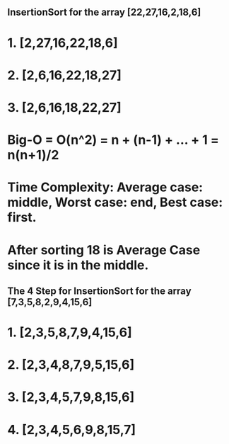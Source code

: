 ## InsertionSort for the array [22,27,16,2,18,6]
# 1. [2,27,16,22,18,6]
# 2. [2,6,16,22,18,27]
# 3. [2,6,16,18,22,27]

# Big-O = O(n^2) = n + (n-1) + ... + 1 = n(n+1)/2

# Time Complexity: Average case: middle, Worst case: end, Best case: first.

# After sorting 18 is Average Case since it is in the middle.


## The 4 Step for InsertionSort for the array [7,3,5,8,2,9,4,15,6]
# 1. [2,3,5,8,7,9,4,15,6]
# 2. [2,3,4,8,7,9,5,15,6]
# 3. [2,3,4,5,7,9,8,15,6]
# 4. [2,3,4,5,6,9,8,15,7]
